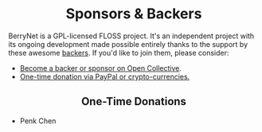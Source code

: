 <h1 align="center">Sponsors &amp; Backers</h1>

BerryNet is a GPL-licensed FLOSS project. It's an independent project with its ongoing development made possible entirely thanks to the support by these awesome [backers](https://github.com/vuejs/vue/blob/dev/BACKERS.md). If you'd like to join them, please consider:

* [Become a backer or sponsor on Open Collective](https://opencollective.com/berrynet).
* [One-time donation via PayPal or crypto-currencies.](https://github.com/DT42/BerryNet/wiki/Donation#one-time-donations)

<h2 align="center">One-Time Donations</h2>

* Penk Chen
